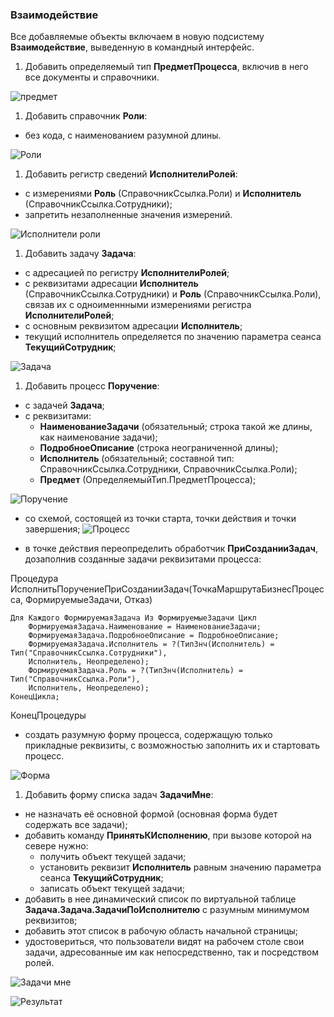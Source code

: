 
### Взаимодействие

Все добавляемые объекты включаем в новую подсистему **Взаимодействие**, выведенную в командный интерфейс.

1. Добавить определяемый тип **ПредметПроцесса**, включив в него все документы и справочники.
   
![предмет](%D0%BF%D1%80%D0%B5%D0%B4%D0%BC%D0%B5%D1%82.png)

1. Добавить справочник **Роли**:
  * без кода, с наименованием разумной длины.
  
![Роли](%D0%A0%D0%BE%D0%BB%D0%B8.png)  

1. Добавить регистр сведений **ИсполнителиРолей**:
  * с измерениями **Роль** (СправочникСсылка.Роли) и **Исполнитель** (СправочникСсылка.Сотрудники);
  * запретить незаполненные значения измерений.
  
 ![Исполнители роли](%D0%98%D1%81%D0%BF%D0%BE%D0%BB%D0%BD%D0%B8%D1%82%D0%B5%D0%BB%D0%B8%20%D1%80%D0%BE%D0%BB%D0%B8.png)

1. Добавить задачу **Задача**:
  * с адресацией по регистру **ИсполнителиРолей**;
  * с реквизитами адресации **Исполнитель** (СправочникСсылка.Сотрудники) и **Роль** (СправочникСсылка.Роли), связав их с одноименнными измерениями регистра **ИсполнителиРолей**;
  * с основным реквизитом адресации **Исполнитель**;
  * текущий исполнитель определяется по значению параметра сеанса **ТекущийСотрудник**;
  
  ![Задача](%D0%97%D0%B0%D0%B4%D0%B0%D1%87%D0%B0.png)

1. Добавить процесс **Поручение**:
  * с задачей **Задача**;
  * с реквизитами:
    * **НаименованиеЗадачи** (обязательный; строка такой же длины, как наименование задачи);
    * **ПодробноеОписание** (строка неограниченной длины);
    * **Исполнитель** (обязательный; составной тип: СправочникСсылка.Сотрудники, СправочникСсылка.Роли);
    * **Предмет** (ОпределяемыйТип.ПредметПроцесса);
  
  ![Поручение](%D0%9F%D0%BE%D1%80%D1%83%D1%87%D0%B5%D0%BD%D0%B8%D0%B5.png)

  * со схемой, состоящей из точки старта, точки действия и точки завершения;
  ![Процесс](%D0%9F%D1%80%D0%BE%D1%86%D0%B5%D1%81%D1%81.png)

  * в точке действия переопределить обработчик **ПриСозданииЗадач**, дозаполнив созданные задачи реквизитами процесса:
  
  Процедура ИсполнитьПоручениеПриСозданииЗадач(ТочкаМаршрутаБизнесПроцесса, ФормируемыеЗадачи, Отказ)
		
	Для Каждого ФормируемаяЗадача Из ФормируемыеЗадачи Цикл
		ФормируемаяЗадача.Наименование = НаименованиеЗадачи;
		ФормируемаяЗадача.ПодробноеОписание = ПодробноеОписание;
		ФормируемаяЗадача.Исполнитель = ?(ТипЗнч(Исполнитель) = Тип("СправочникСсылка.Сотрудники"),
		Исполнитель, Неопределено);
		ФормируемаяЗадача.Роль = ?(ТипЗнч(Исполнитель) = Тип("СправочникСсылка.Роли"),
		Исполнитель, Неопределено);
	КонецЦикла;
	
КонецПроцедуры

  * создать разумную форму процесса, содержащую только прикладные реквизиты, с возможностью заполнить их и стартовать процесс.
  
  ![Форма](%D0%A4%D0%BE%D1%80%D0%BC%D0%B0.png)

1. Добавить форму списка задач **ЗадачиМне**:
  * не назначать её основной формой (основная форма будет содержать все задачи);
  * добавить команду **ПринятьКИсполнению**, при вызове которой на севере нужно:
    * получить объект текущей задачи;
    * установить реквизит **Исполнитель** равным значению параметра сеанса **ТекущийСотрудник**;
    * записать объект текущей задачи;
  * добавить в нее динамический список по виртуальной таблице **Задача.Задача.ЗадачиПоИсполнителю** с разумным минимумом реквизитов;
  * добавить этот список в рабочую область начальной страницы;
  * удостовериться, что пользователи видят на рабочем столе свои задачи, адресованные им как непосредственно, так и посредством ролей.
  
  ![Задачи мне](%D0%97%D0%B0%D0%B4%D0%B0%D1%87%D0%B8%20%D0%BC%D0%BD%D0%B5.png)

  ![Результат](%D0%A0%D0%B5%D0%B7%D1%83%D0%BB%D1%8C%D1%82%D0%B0%D1%82.png)
  